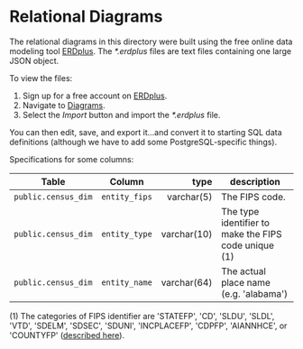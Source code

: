 # Relational Diagrams

The relational diagrams in this directory were built using
the free online data modeling tool [ERDplus][erdplus]. The
_*.erdplus_ files are text files containing one large JSON object.

To view the files:

1. Sign up for a free account on [ERDplus][erdplus].
2. Navigate to [Diagrams][diagrams].
3. Select the *Import* button and import the _*.erdplus_ file.

You can then edit, save, and export it...and convert it to
starting SQL data definitions (although we have to add some
PostgreSQL-specific things).


Specifications for some columns:

| Table | Column | type | description |
| ----- | ------ | ----:| ----------- |
| `public.census_dim` | `entity_fips` | varchar(5) | The FIPS code. |
| `public.census_dim` | `entity_type` | varchar(10) | The type identifier to make the FIPS code unique (1) |
| `public.census_dim` | `entity_name` | varchar(64) | The actual place name (e.g. 'alabama') |


(1) The categories of FIPS identifier are
'STATEFP', 'CD', 'SLDU', 'SLDL', 'VTD', 'SDELM', 'SDSEC', 'SDUNI',
'INCPLACEFP', 'CDPFP', 'AIANNHCE', or 'COUNTYFP' ([described here][nlt]).


[erdplus]: https://erdplus.com
[diagrams]: https://erdplus.com/#/diagrams
[nlt]: https://www.census.gov/geo/maps-data/data/nlt_description.html
